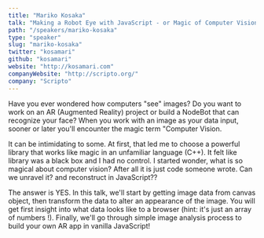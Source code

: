 ```yaml
---
title: "Mariko Kosaka"
talk: "Making a Robot Eye with JavaScript - or Magic of Computer Vision Unraveled"
path: "/speakers/mariko-kosaka"
type: "speaker"
slug: "mariko-kosaka"
twitter: "kosamari"
github: "kosamari"
website: "http://kosamari.com"
companyWebsite: "http://scripto.org/"
company: "Scripto"
---
```


<p>Have you ever wondered how computers "see" images? Do you want to work on an AR (Augmented Reality) project or build a NodeBot that can recognize your face? When you work with an image as your data input, sooner or later you'll encounter the magic term "Computer Vision.</p>
<p>It can be intimidating to some. At first, that led me to choose a powerful library that works like magic in an unfamiliar language (C++). It felt like library was a black box and I had no control. I started wonder, what is so magical about computer vision? After all it is just code someone wrote. Can we unravel it? and reconstruct in JavaScript??</p>
<p>The answer is YES. In this talk, we'll start by getting image data from canvas object, then transform the data to alter an appearance of the image. You will get first insight into what data looks like to a browser (hint: it's just an array of numbers !). Finally, we'll go through simple image analysis process to build your own AR app in vanilla JavaScript!</p>
